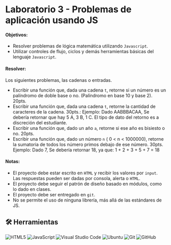 
# Laboratorio 3 - Problemas de aplicación usando JS

#### Objetivos:

- Resolver problemas de lógica matemática utilizando `Javascript`.
- Utilizar controles de flujo, ciclos y demás herramientas básicas del lenguaje `Javascript`.

#### Resolver:

Los siguientes problemas, las cadenas o entradas.

- Escribir una función que, dada una cadena `t`, retorne si un número es un palíndromo de doble base o no. (Palíndromo en base 10 y base 2). 20pts.
- Escribir una función que, dada una cadena `t`, retorne la cantidad de caracteres de la cadena. 30pts.: Ejemplo: Dado AABBBACAA, Se debería retornar que hay 5 A, 3 B, 1 C. El tipo de dato del retorno es a discreción del estudiante.
- Escribir una función que, dado un año `a`, retorne si ese año es bisiesto o no. 20pts.
- Escribir una función que, dado un número `n` ( 0 < n < 1000000), retorne la sumatoria de todos los número primos debajo de ese número. 30pts. Ejemplo: Dado 7, Se debería retornar 18, ya que: 1 + 2 + 3 + 5 + 7 = 18

#### Notas:

- El proyecto debe estar escrito en `HTML` y recibir los valores por `input`. Las respuestas pueden ser dadas por consola, alerta o `HTML`.
- El proyecto debe seguir el patrón de diseño basado en módulos, como lo dado en clases. 
- El proyecto debe ser entregado en `git`.
- No se permite el uso de ninguna librería, más allá de las estándares de JS.



## 🛠 Herramientas
![HTML5](https://img.shields.io/badge/html5-%23E34F26.svg?style=for-the-badge&logo=html5&logoColor=white)
![JavaScript](https://img.shields.io/badge/javascript-%23323330.svg?style=for-the-badge&logo=javascript&logoColor=%23F7DF1E)
![Visual Studio Code](https://img.shields.io/badge/Visual%20Studio%20Code-0078d7.svg?style=for-the-badge&logo=visual-studio-code&logoColor=white)
![Ubuntu](https://img.shields.io/badge/Ubuntu-E95420?style=for-the-badge&logo=ubuntu&logoColor=white)
![Git](https://img.shields.io/badge/git-%23F05033.svg?style=for-the-badge&logo=git&logoColor=white)
![GitHub](https://img.shields.io/badge/github-%23121011.svg?style=for-the-badge&logo=github&logoColor=white)


